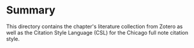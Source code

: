 # Summary

This directory contains the chapter's literature collection from Zotero as well as the Citation Style Language (CSL) for the Chicago full note citation style.